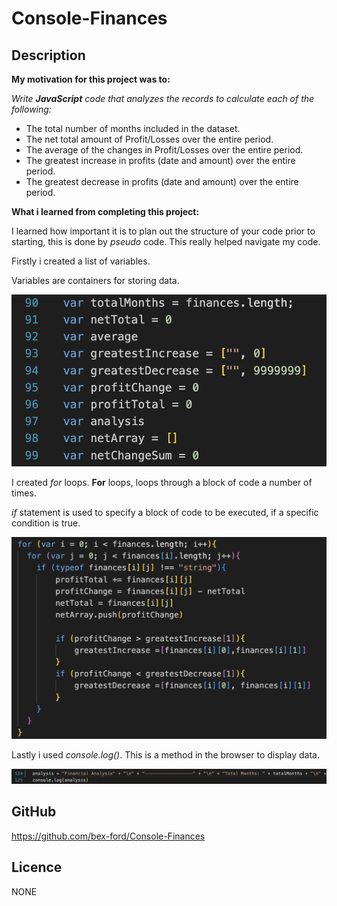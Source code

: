# Console-Finances

## Description

**My motivation for this project was to:**

*Write **JavaScript** code that analyzes the records to calculate each of the following:*

- The total number of months included in the dataset.
- The net total amount of Profit/Losses over the entire period. 
- The average of the changes in Profit/Losses over the entire period.
- The greatest increase in profits (date and amount) over the entire period.
- The greatest decrease in profits (date and amount) over the entire period. 


**What i learned from completing this project:**

I learned how important it is to plan out the structure of your code prior to starting, this is done by *pseudo* code. This really helped navigate my code. 


Firstly i created a list of variables.

Variables are containers for storing data. 

![variables](assets/variables.png)

I created *for* loops. **For** loops, loops through a block of code a number of times.

*if* statement is used to specify a block of code to be executed, if a specific condition is true. 

![forLoops](assets/forloop.png)

Lastly i used *console.log()*. This is a method in the browser to display data.

![console.log](assets/consolelog.png)


## GitHub

https://github.com/bex-ford/Console-Finances

## Licence 

NONE